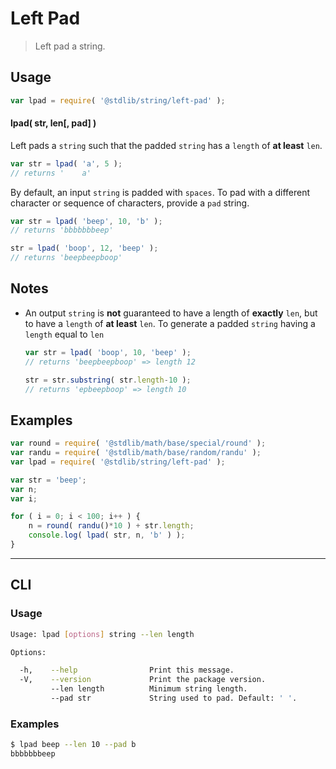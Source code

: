 # Left Pad

> Left pad a string.


<section class="usage">

## Usage

``` javascript
var lpad = require( '@stdlib/string/left-pad' );
```

#### lpad( str, len\[, pad\] )

Left pads a `string` such that the padded `string` has a `length` of __at least__ `len`.


``` javascript
var str = lpad( 'a', 5 );
// returns '    a'
```

By default, an input `string` is padded with `spaces`. To pad with a different character or sequence of characters, provide a `pad` string.

``` javascript
var str = lpad( 'beep', 10, 'b' );
// returns 'bbbbbbbeep'

str = lpad( 'boop', 12, 'beep' );
// returns 'beepbeepboop'
```

</section>

<!-- /.usage -->


<section class="notes">

## Notes

* An output `string` is __not__ guaranteed to have a length of __exactly__ `len`, but to have a `length` of __at least__ `len`. To generate a padded `string` having a `length` equal to `len`

  ``` javascript
  var str = lpad( 'boop', 10, 'beep' );
  // returns 'beepbeepboop' => length 12

  str = str.substring( str.length-10 );
  // returns 'epbeepboop' => length 10
  ```

</section>

<!-- /.notes -->


<section class="examples">

## Examples

``` javascript
var round = require( '@stdlib/math/base/special/round' );
var randu = require( '@stdlib/math/base/random/randu' );
var lpad = require( '@stdlib/string/left-pad' );

var str = 'beep';
var n;
var i;

for ( i = 0; i < 100; i++ ) {
    n = round( randu()*10 ) + str.length;
    console.log( lpad( str, n, 'b' ) );
}
```

</section>

<!-- /.examples -->


---

<section class="cli">

## CLI


<section class="usage">

### Usage

``` bash
Usage: lpad [options] string --len length

Options:

  -h,    --help                Print this message.
  -V,    --version             Print the package version.
         --len length          Minimum string length.
         --pad str             String used to pad. Default: ' '.
```

</section>

<!-- /.usage -->


<section class="examples">

### Examples

``` bash
$ lpad beep --len 10 --pad b
bbbbbbbeep
```

</section>

<!-- /.examples -->

</section>

<!-- /.cli -->


<section class="links">

</section>

<!-- /.links -->
